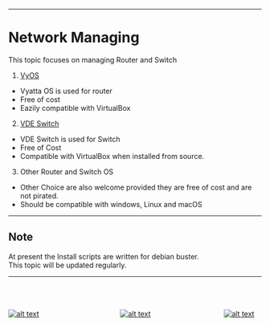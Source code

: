 - - -
# Network Managing
This topic focuses on managing Router and Switch

1. [VyOS](https://www.vyos.io/products/)
  * Vyatta OS is used for router
  * Free of cost
  * Eazily compatible with VirtualBox
2. [VDE Switch](https://github.com/virtualsquare/vde-2)
  * VDE Switch is used for Switch
  * Free of Cost
  * Compatible with VirtualBox when installed from source.
3. Other Router and Switch OS
  * Other Choice are also welcome provided they are free of cost and are not pirated.  
  * Should be compatible with windows, Linux and macOS

- - -

## Note
At present the Install scripts are written for debian buster.  
This topic will be updated regularly.  
- - -

<br><br><br>
[![alt text](https://upload.wikimedia.org/wikipedia/commons/thumb/a/a5/Font_Awesome_5_solid_arrow-alt-circle-left.svg/50px-Font_Awesome_5_solid_arrow-alt-circle-left.svg.png "Back")](https://ross46.github.io/Free-Learning/map/files/Setup/CS.html)&nbsp;&nbsp;&nbsp;&nbsp;&nbsp;&nbsp;&nbsp;&nbsp;&nbsp;&nbsp;&nbsp;&nbsp;&nbsp;&nbsp;&nbsp;&nbsp;&nbsp;&nbsp;&nbsp;&nbsp;&nbsp;&nbsp;&nbsp;&nbsp;&nbsp;&nbsp;&nbsp;&nbsp;&nbsp;&nbsp;&nbsp;&nbsp;&nbsp;&nbsp;&nbsp;&nbsp;&nbsp;&nbsp;&nbsp;&nbsp;&nbsp;[![alt text](https://upload.wikimedia.org/wikipedia/commons/thumb/2/22/Home_font_awesome.svg/50px-Home_font_awesome.svg.png "Home")](https://ross46.github.io/Free-Learning/)&nbsp;&nbsp;&nbsp;&nbsp;&nbsp;&nbsp;&nbsp;&nbsp;&nbsp;&nbsp;&nbsp;&nbsp;&nbsp;&nbsp;&nbsp;&nbsp;&nbsp;&nbsp;&nbsp;&nbsp;&nbsp;&nbsp;&nbsp;&nbsp;&nbsp;&nbsp;&nbsp;&nbsp;&nbsp;&nbsp;&nbsp;&nbsp;&nbsp;&nbsp;&nbsp;&nbsp;&nbsp;[![alt text](https://upload.wikimedia.org/wikipedia/commons/thumb/9/93/Map_marker_font_awesome.svg/50px-Map_marker_font_awesome.svg.png "Back to Map")](https://ross46.github.io/Free-Learning/map)
